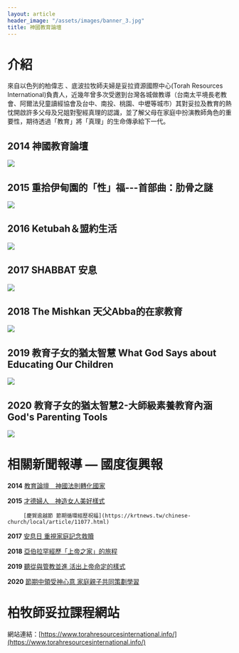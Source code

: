 ```yaml
---
layout: article
header_image: "/assets/images/banner_3.jpg"
title: 神國教育論壇
---
```


# 介紹

來自以色列的柏偉志 、底波拉牧師夫婦是妥拉資源國際中心(Torah Resources International)負責人，近幾年曾多次受邀到台灣各城做教導（台南太平境長老教會、阿爾法兒童讀經協會及台中、南投、桃園、中壢等城市）其對妥拉及教育的熱忱開啟許多父母及兄姐對聖經真理的認識，並了解父母在家庭中扮演教師角色的重要性，期待透過「教育」將「真理」的生命傳承給下一代。

## 2014 神國教育論壇

![]({{site.baseurl}}/assets/images/2014神國教育論壇.jpg)

## 2015 重拾伊甸園的「性」福---首部曲：肋骨之謎

![]({{site.baseurl}}/assets/images/2015神國教育論壇.jpg)

## 2016 Ketubah＆盟約生活

![]({{site.baseurl}}/assets/images/2016神國教育論壇.jpg)

## 2017 SHABBAT 安息

![]({{site.baseurl}}/assets/images/2017神國教育論壇.jpg)

## 2018 The Mishkan 天父Abba的在家教育

![]({{site.baseurl}}/assets/images/2018神國教育論壇.jpg)

## 2019 教育子女的猶太智慧 What God Says about Educating Our Children

![]({{site.baseurl}}/assets/images/2019神國教育論壇.jpg)

## 2020 教育子女的猶太智慧2-大師級素養教育內涵 God's Parenting Tools

![]({{site.baseurl}}/assets/images/2020神國教育論壇.jpg)

# 相關新聞報導 — 國度復興報

**2014** [教育論壇　神國法則轉化國家](https://krtnews.tw/chinese-church/local/article/6262.html)

**2015** [才德婦人　神造女人美好樣式](https://krtnews.tw/chinese-church/local/article/10543.html)

         [慶賀逾越節 節期循環經歷祝福](https://krtnews.tw/chinese-church/local/article/11077.html) 

**2017** [安息日 重視家庭記念救贖](https://krtnews.tw/chinese-church/local/article/15276.html)

**2018** [亞伯拉罕經歷「上帝之家」的旅程](https://krtnews.tw/chinese-church/local/article/17595.html)

**2019** [聽從與管教並進 活出上帝命定的樣式](https://krtnews.tw/chinese-church/local/article/19788.html)

**2020** [節期中領受神心意 家庭親子共同策劃學習](https://krtnews.tw/chinese-church/local/article/21780.html)

# 柏牧師妥拉課程網站

網站連結：[https://www.torahresourcesinternational.info/](https://www.torahresourcesinternational.info/)
